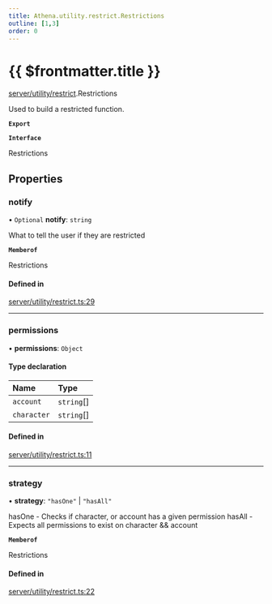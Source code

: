 ```yaml
---
title: Athena.utility.restrict.Restrictions
outline: [1,3]
order: 0
---
```


# {{ $frontmatter.title }}


[server/utility/restrict](../modules/server_utility_restrict.md).Restrictions

Used to build a restricted function.

**`Export`**

**`Interface`**

Restrictions

## Properties

### notify

• `Optional` **notify**: `string`

What to tell the user if they are restricted

**`Memberof`**

Restrictions

#### Defined in

[server/utility/restrict.ts:29](https://github.com/Stuyk/altv-athena/blob/9c488f0/src/core/server/utility/restrict.ts#L29)

___

### permissions

• **permissions**: `Object`

#### Type declaration

| Name | Type |
| :------ | :------ |
| `account` | `string`[] |
| `character` | `string`[] |

#### Defined in

[server/utility/restrict.ts:11](https://github.com/Stuyk/altv-athena/blob/9c488f0/src/core/server/utility/restrict.ts#L11)

___

### strategy

• **strategy**: ``"hasOne"`` \| ``"hasAll"``

hasOne - Checks if character, or account has a given permission
hasAll - Expects all permissions to exist on character && account

**`Memberof`**

Restrictions

#### Defined in

[server/utility/restrict.ts:22](https://github.com/Stuyk/altv-athena/blob/9c488f0/src/core/server/utility/restrict.ts#L22)
